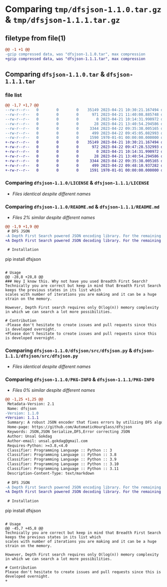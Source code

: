 # Comparing `tmp/dfsjson-1.1.0.tar.gz` & `tmp/dfsjson-1.1.1.tar.gz`

## filetype from file(1)

```diff
@@ -1 +1 @@
-gzip compressed data, was "dfsjson-1.1.0.tar", max compression
+gzip compressed data, was "dfsjson-1.1.1.tar", max compression
```

## Comparing `dfsjson-1.1.0.tar` & `dfsjson-1.1.1.tar`

### file list

```diff
@@ -1,7 +1,7 @@
--rw-r--r--   0        0        0    35149 2023-04-21 10:30:21.167494 dfsjson-1.1.0/LICENSE
--rw-r--r--   0        0        0      971 2023-04-21 11:40:08.885748 dfsjson-1.1.0/README.md
--rw-r--r--   0        0        0        0 2023-04-21 10:14:31.990972 dfsjson-1.1.0/dfsjson/__init__.py
--rw-r--r--   0        0        0       28 2023-04-21 13:40:54.294586 dfsjson-1.1.0/dfsjson/src/__init__.py
--rw-r--r--   0        0        0     3344 2023-04-22 09:35:38.005165 dfsjson-1.1.0/dfsjson/src/dfsjson.py
--rw-r--r--   0        0        0      499 2023-04-22 09:45:05.082993 dfsjson-1.1.0/pyproject.toml
--rw-r--r--   0        0        0     1590 1970-01-01 00:00:00.000000 dfsjson-1.1.0/PKG-INFO
+-rw-r--r--   0        0        0    35149 2023-04-21 10:30:21.167494 dfsjson-1.1.1/LICENSE
+-rw-r--r--   0        0        0      972 2023-04-22 09:47:28.532993 dfsjson-1.1.1/README.md
+-rw-r--r--   0        0        0        0 2023-04-21 10:14:31.990972 dfsjson-1.1.1/dfsjson/__init__.py
+-rw-r--r--   0        0        0       28 2023-04-21 13:40:54.294586 dfsjson-1.1.1/dfsjson/src/__init__.py
+-rw-r--r--   0        0        0     3344 2023-04-22 09:35:38.005165 dfsjson-1.1.1/dfsjson/src/dfsjson.py
+-rw-r--r--   0        0        0      499 2023-04-22 09:48:10.937282 dfsjson-1.1.1/pyproject.toml
+-rw-r--r--   0        0        0     1591 1970-01-01 00:00:00.000000 dfsjson-1.1.1/PKG-INFO
```

### Comparing `dfsjson-1.1.0/LICENSE` & `dfsjson-1.1.1/LICENSE`

 * *Files identical despite different names*

### Comparing `dfsjson-1.1.0/README.md` & `dfsjson-1.1.1/README.md`

 * *Files 2% similar despite different names*

```diff
@@ -1,9 +1,9 @@
 # DFS JSON
-A Depth First Search powered JSON encoding library. For the remaining operations (dump, dumps), it uses standard python JSON library.
+A Depth First Search powered JSON decoding library. For the remaining operations (dump, dumps), it uses standard python JSON library.
 
 # Installation
 ```
 pip install dfsjson
 ```
 
 # Usage
@@ -28,8 +28,8 @@
 ### Hey I know this. Why not have you used Breadth First Search?
 Technically you are correct but keep in mind that Breadth First Search keeps the previous states in its list which 
 scales with number of iterations you are making and it can be a huge strain on the memory.
 
 However, Depth First search requires only O(log(n)) memory complexity in which we can search a lot more possibilities.
 
 # Contribution
-Please don't hesitate to create issues and pull requests since this is developed overnight.
+Please don't hesitate to create issues and pull requests since this is developed overnight.
```

### Comparing `dfsjson-1.1.0/dfsjson/src/dfsjson.py` & `dfsjson-1.1.1/dfsjson/src/dfsjson.py`

 * *Files identical despite different names*

### Comparing `dfsjson-1.1.0/PKG-INFO` & `dfsjson-1.1.1/PKG-INFO`

 * *Files 0% similar despite different names*

```diff
@@ -1,25 +1,25 @@
 Metadata-Version: 2.1
 Name: dfsjson
-Version: 1.1.0
+Version: 1.1.1
 Summary: A robust JSON encoder that fixes errors by utilizing DFS algorithm.
 Home-page: https://github.com/AutomaticHourglass/dfsjson
 Keywords: JSON,JSON Serialize,DFS,Error correcting JSON
 Author: Unsal Gokdag
 Author-email: unsal.gokdag@gmail.com
 Requires-Python: >=3.8,<4.0
 Classifier: Programming Language :: Python :: 3
 Classifier: Programming Language :: Python :: 3.8
 Classifier: Programming Language :: Python :: 3.9
 Classifier: Programming Language :: Python :: 3.10
 Classifier: Programming Language :: Python :: 3.11
 Description-Content-Type: text/markdown
 
 # DFS JSON
-A Depth First Search powered JSON encoding library. For the remaining operations (dump, dumps), it uses standard python JSON library.
+A Depth First Search powered JSON decoding library. For the remaining operations (dump, dumps), it uses standard python JSON library.
 
 # Installation
 ```
 pip install dfsjson
 ```
 
 # Usage
@@ -45,7 +45,8 @@
 Technically you are correct but keep in mind that Breadth First Search keeps the previous states in its list which 
 scales with number of iterations you are making and it can be a huge strain on the memory.
 
 However, Depth First search requires only O(log(n)) memory complexity in which we can search a lot more possibilities.
 
 # Contribution
 Please don't hesitate to create issues and pull requests since this is developed overnight.
+
```

